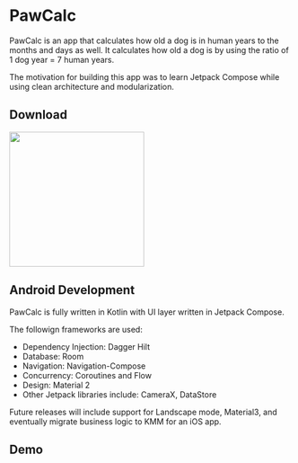 # PawCalc

PawCalc is an app that calculates how old a dog is in human years to the months and days as well.
It calculates how old a dog is by using the ratio of 1 dog year = 7 human years.

The motivation for building this app was to learn Jetpack Compose while using clean architecture and modularization.

## Download

<a href="https://play.google.com/store/apps/details?id=com.sidgowda.pawcalc" target="_blank">
<img src="https://play.google.com/intl/en_gb/badges/static/images/badges/en_badge_web_generic.png" width=240 />
</a>

## Android Development
PawCalc is fully written in Kotlin with UI layer written in Jetpack Compose.

The followign frameworks are used: 
- Dependency Injection: Dagger Hilt
- Database: Room
- Navigation: Navigation-Compose
- Concurrency: Coroutines and Flow
- Design: Material 2
- Other Jetpack libraries include: CameraX, DataStore

Future releases will include support for Landscape mode, Material3, and eventually migrate business logic to KMM for an iOS app.

## Demo


